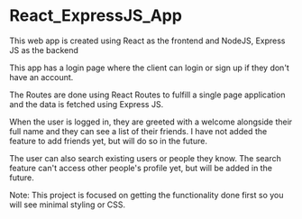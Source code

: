 # React_ExpressJS_App
This web app is created using React as the frontend and NodeJS, Express JS as the backend  

This app has a login page where the client can login or sign up if they don't have an account.   

The Routes are done using React Routes to fulfill a single page application and the data is fetched using Express JS.  

When the user is logged in, they are greeted with a welcome alongside their full name and they can see a list of their friends. I have not added the feature to add friends yet, but will do so in the future.  

The user can also search existing users or people they know. The search feature can't access other people's profile yet, but will be added in the future.  

Note: This project is focused on getting the functionality done first so you will see minimal styling or CSS.
